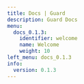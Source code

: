 ```yaml
---
title: Docs | Guard
description: Guard Docs
menu:
  docs_0.1.3:
    identifier: welcome
    name: Welcome
    weight: 10
left_menu: docs_0.1.3
info:
  version: 0.1.3
---
```


